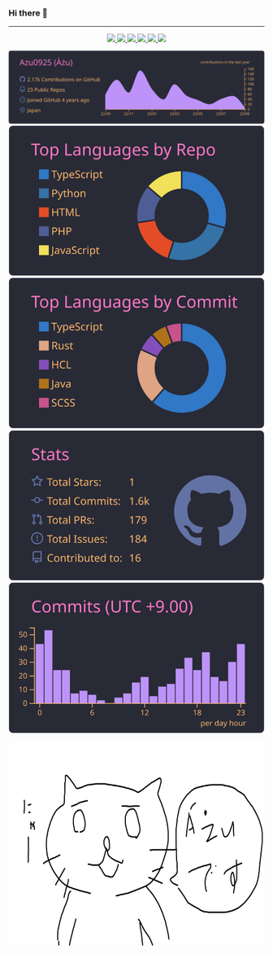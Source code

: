 ### Hi there 👋

---

<p align="center">
  <a href="https://twitter.com/yamaneko717"> 
    <img src="https://img.shields.io/static/v1?label=&message=yamaneko717&color=blue&style=flat-square&logo=twitter&logoColor=white">
  </a> 
  <a href="https://www.youtube.com/channel/UCXM4HmDV9zZEQRYhGw3p3Cg">
    <img src="https://img.shields.io/static/v1?label=&message=%C3%80%C5%BCu(%E3%81%82%E3%81%9A)&color=red&style=flat-square&logo=Youtube&logoColor=white">
  </a>
  <a href="https://www.instagram.com/azu_azu_0925/">
    <img src="https://img.shields.io/static/v1?label=&message=azu_azu_0925&color=ff69b4&style=flat-square&logo=instagram&logoColor=white">
  </a> 
  <a href="https://qiita.com/yamaneko717">
    <img src="https://img.shields.io/static/v1?label=&message=yamaneko717&color=55C500&style=flat-square&logo=qiita&logoColor=white">
  </a> 
  <a href="https://zenn.dev/azu0925">
    <img src="https://img.shields.io/static/v1?label=&message=azu0925&color=3FA8FF&style=flat-square&logo=zenn&logoColor=white">
  </a>
  <a href="https://discord.com/app"><img src="https://img.shields.io/static/v1?label=&message=azu0925&color=6F85D3&style=flat-square&logo=discord&logoColor=white"></a>
</p>  
<div align="center">
  <img src="https://raw.githubusercontent.com/Azu0925/Azu0925/main/profile-summary-card-output/dracula/0-profile-details.svg">
</div>
<div align="center">
  <img src="https://raw.githubusercontent.com/Azu0925/Azu0925/main/profile-summary-card-output/dracula/1-repos-per-language.svg">
  <img src="https://raw.githubusercontent.com/Azu0925/Azu0925/main/profile-summary-card-output/dracula/2-most-commit-language.svg">
</div>
<div align="center">
  <img src="https://raw.githubusercontent.com/Azu0925/Azu0925/main/profile-summary-card-output/dracula/3-stats.svg">
  <img src="https://raw.githubusercontent.com/Azu0925/Azu0925/main/profile-summary-card-output/dracula/4-productive-time.svg">
</div>
<p align="center"><img src="./img/cat.png" height="400px"></p>
